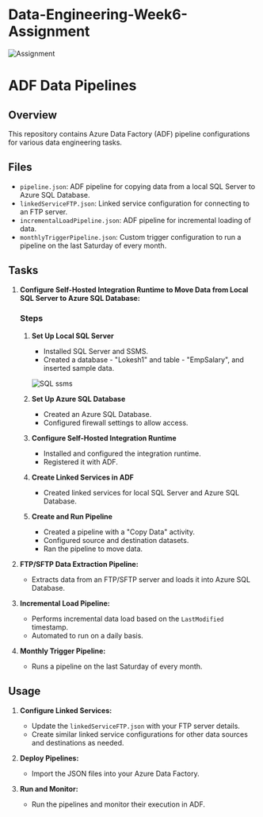 # Data-Engineering-Week6-Assignment


![Assignment](../../Assignment.png)


# ADF Data Pipelines

## Overview
This repository contains Azure Data Factory (ADF) pipeline configurations for various data engineering tasks.

## Files
- `pipeline.json`: ADF pipeline for copying data from a local SQL Server to Azure SQL Database.
- `linkedServiceFTP.json`: Linked service configuration for connecting to an FTP server.
- `incrementalLoadPipeline.json`: ADF pipeline for incremental loading of data.
- `monthlyTriggerPipeline.json`: Custom trigger configuration to run a pipeline on the last Saturday of every month.

## Tasks
1. **Configure Self-Hosted Integration Runtime to Move Data from Local SQL Server to Azure SQL Database:**
    ### Steps
    1. **Set Up Local SQL Server**
       - Installed SQL Server and SSMS.
       - Created a database - "Lokesh1" and table - "EmpSalary", and    inserted sample data.

       ![SQL ssms](../../SQLData.png)



    2. **Set Up Azure SQL Database**
       - Created an Azure SQL Database.
       - Configured firewall settings to allow access.

    3. **Configure Self-Hosted Integration Runtime**
       - Installed and configured the integration runtime.
       - Registered it with ADF.

    4. **Create Linked Services in ADF**
       - Created linked services for local SQL Server and Azure SQL Database.

    5. **Create and Run Pipeline**
       - Created a pipeline with a "Copy Data" activity.
       - Configured source and destination datasets.
       - Ran the pipeline to move data.

2. **FTP/SFTP Data Extraction Pipeline:**
   - Extracts data from an FTP/SFTP server and loads it into Azure SQL Database.

3. **Incremental Load Pipeline:**
   - Performs incremental data load based on the `LastModified` timestamp.
   - Automated to run on a daily basis.

4. **Monthly Trigger Pipeline:**
   - Runs a pipeline on the last Saturday of every month.

## Usage
1. **Configure Linked Services:**
   - Update the `linkedServiceFTP.json` with your FTP server details.
   - Create similar linked service configurations for other data sources and destinations as needed.

2. **Deploy Pipelines:**
   - Import the JSON files into your Azure Data Factory.

3. **Run and Monitor:**
   - Run the pipelines and monitor their execution in ADF.





